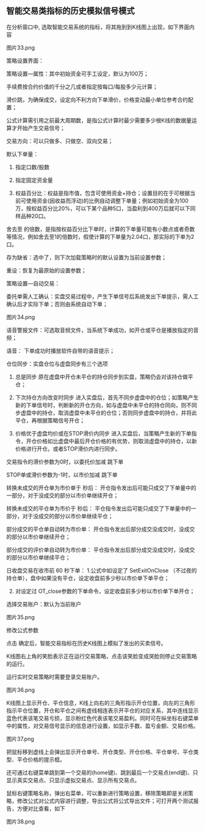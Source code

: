 ## 智能交易类指标的历史模拟信号模式


在分析窗口中, 选取智能交易系统的指标，将其拖到到K线图上出现，如下界面内容





图片33.png



策略设置界面：



策略设置—属性：其中初始资金可手工设定，默认为100万；



手续费按合约价值的千分之几或者指定按每口/每股多少元计算；





滑价跳，为确保成交，设定向不利方向下单滑价，价格变动最小单位参考合约配置；



公式计算需引用之前最大周期数，是指公式计算时最少需要多少根K线的数据量运算才开始产生交易信号；

交易方向：可以只做多、只做空、双向交易；    

 默认下单量：



1. 指定口数/股数 

2. 指定固定资金量

3.  权益百分比：权益是指市值，包含可使用资金+持仓；设置目的在于可根据当前可使用资金(因收益而浮动)的比例自动调整下单量；例如初始资金为100万，按权益百分比20%，可以下某个品种5口，当盈利到400万后就可以下同样品种20口。



舍去至  的倍数，是指按权益百分比下单时，计算的下单量可能有小数点或者奇数等情况，例如舍去至1的倍数时，假使计算的下单量为2.04口，那实际的下单为2口。



存为缺省：选中了，则下次加载策略时的默认设置为当前设置参数；

重设：恢复为最原始的设置参数；

策略设置—自动交易：

委托单需人工确认：实盘交易过程中，产生下单信号后系统发出下单提示，需人工确认后才实际下单；否则由系统自动下单；





图片34.png



语音警报文件：可选取音频文件，当系统下单成功，如开仓或平仓是播放指定的音频；

语音： 下单成功时播放软件自带的语音提示； 

仓位同步：实盘仓位与虚盘同步有三个选项 



1. 总是同步  原在虚盘中开仓未平仓的持仓同步到实盘，策略仍会对该持仓做平仓；



2. 下次持仓方向改变时同步  进入实盘后，首先不同步虚盘中的仓位；如策略产生新的下单信号时，判断新的开仓方向，如与虚盘中未平仓的持仓同向，则不同步虚盘中的持仓，取消虚盘中未平仓的仓位；否则同步虚盘中的持仓，并将此平仓，再根据策略信号开仓；



3. 价格优于虚盘均价或在STOP滑价内同步 进入实盘后，当策略产生新的下单指令，开仓价格如比虚盘中最后开仓价格的有优势，则取消虚盘中的持仓，以新价格进行开仓。或者STOP滑价内进行同步。  



交易指令的滑价参数为0时，以委托价加减 跳下单



STOP单或滑价参数为-1时，以市价加减 跳下单



转换未成交的开仓单为市价单于  秒后： 开仓指令发出后可能只成交了下单量中的一部分，对于没成交的部分以市价单继续开仓；

转换未成交的平仓单为市价于   秒后： 平仓指令发出后可能只成交了下单量中的一部分，对于没成交的部分以市价单继续平仓；

部分成交的平仓单自动转为市价单： 开仓指令发出后部分成交没成交时，没成交的部分以市价单继续开仓；

部分成交的评价单自动转为市价单： 平仓指令发出后部分成交没成交时，没成交的部分以市价单继续平仓；

日收盘交易在收市前 60 秒下单： 1.公式中如设定了 SetExitOnClose （不过夜的持仓单），盘中如果没有平仓，设定收盘前多少秒以市价单下单平仓；

2. 对设定过 OT_close参数的下单命令，设定收盘前多少秒以市价单下单开仓；



选择交易账户：默认为当前账户     





图片35.png



修改公式参数



点击 确定后，智能交易指标在历史K线图上模拟了发出的买卖信号。

K线图右上角的笑脸表示正在运行交易策略，点击该笑脸变成哭脸则停止交易策略的运行。

运行实时交易策略时需要登录交易账户。





图片36.png



K线图上显示开仓、平仓信息，K线上向右的三角形指示开仓位置，向左的三角形指示平仓位置，开仓和平仓之间有虚线相连表示开平仓的对应关系，其中连线显示蓝色代表该笔交易亏损，显示粉红色代表该笔交易盈利。同时可在纵坐标右键菜单中的属性，对交易信号显示的信息进行设置，如显示手数、盈亏金额、交易价格。





图片37.png



把鼠标移到虚线上会弹出显示开仓单号、开仓类型、开仓价格、平仓单号、平仓类型、平仓价格的提示框。

还可通过右键菜单跳到第一个交易的(home键)、跳到最后一个交易点(end键)、只显示真实交易点、只显示虚拟交易点、显示所有交易点。

鼠标右键策略名称，弹出右菜单，可以重新进行策略设置，移除策略即是关闭策略，修改公式对公式内容进行调整，导出公式将公式导出文件；可打开两个测试报告，方便对比查看，如下



 

图片38.png
